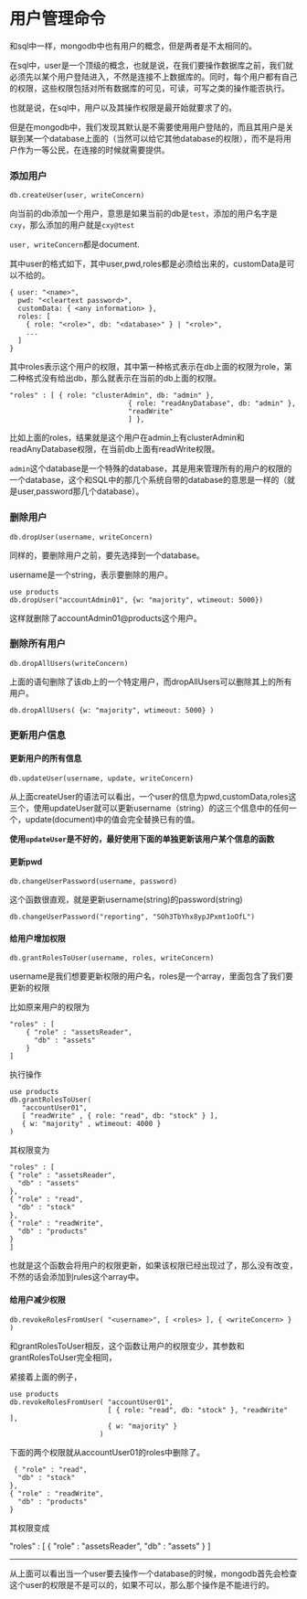 用户管理命令
========
和sql中一样，mongodb中也有用户的概念，但是两者是不太相同的。

在sql中，user是一个顶级的概念，也就是说，在我们要操作数据库之前，我们就必须先以某个用户登陆进入，不然是连接不上数据库的。同时，每个用户都有自己的权限，这些权限包括对所有数据库的可见，可读，可写之类的操作能否执行。

也就是说，在sql中，用户以及其操作权限是最开始就要求了的。

但是在mongodb中，我们发现其默认是不需要使用用户登陆的，而且其用户是关联到某一个database上面的（当然可以给它其他database的权限），而不是将用户作为一等公民，在连接的时候就需要提供。


### 添加用户

`db.createUser(user, writeConcern)`

向当前的db添加一个用户，意思是如果当前的db是`test`，添加的用户名字是`cxy`，那么添加的用户就是`cxy@test`

`user, writeConcern`都是document.

其中user的格式如下，其中user,pwd,roles都是必须给出来的，customData是可以不给的。

	{ user: "<name>",
	  pwd: "<cleartext password>",
	  customData: { <any information> },
	  roles: [
	    { role: "<role>", db: "<database>" } | "<role>",
	    ...
	  ]
	}
其中roles表示这个用户的权限，其中第一种格式表示在db上面的权限为role，第二种格式没有给出db，那么就表示在当前的db上面的权限。

	"roles" : [ { role: "clusterAdmin", db: "admin" },
	                             { role: "readAnyDatabase", db: "admin" },
	                             "readWrite"
	                             ] },
								
比如上面的roles，结果就是这个用户在admin上有clusterAdmin和readAnyDatabase权限，在当前db上面有readWrite权限。

`admin`这个database是一个特殊的database，其是用来管理所有的用户的权限的一个database，这个和SQL中的那几个系统自带的database的意思是一样的（就是user,password那几个database）。

### 删除用户
`db.dropUser(username, writeConcern)`

同样的，要删除用户之前，要先选择到一个database。

username是一个string，表示要删除的用户。

	use products
	db.dropUser("accountAdmin01", {w: "majority", wtimeout: 5000})
这样就删除了accountAdmin01@products这个用户。

### 删除所有用户
`db.dropAllUsers(writeConcern)`

上面的语句删除了该db上的一个特定用户，而dropAllUsers可以删除其上的所有用户。

	db.dropAllUsers( {w: "majority", wtimeout: 5000} )
	
### 更新用户信息
#### 更新用户的所有信息
`db.updateUser(username, update, writeConcern)`

从上面createUser的语法可以看出，一个user的信息为pwd,customData,roles这三个，使用updateUser就可以更新username（string）的这三个信息中的任何一个，update(document)中的值会完全替换已有的值。

**使用`updateUser`是不好的，最好使用下面的单独更新该用户某个信息的函数**
#### 更新pwd
`db.changeUserPassword(username, password)`

这个函数很直观，就是更新username(string)的password(string)

	db.changeUserPassword("reporting", "SOh3TbYhx8ypJPxmt1oOfL")
											
#### 给用户增加权限

`db.grantRolesToUser(username, roles, writeConcern)`

username是我们想要更新权限的用户名，roles是一个array，里面包含了我们要更新的权限

比如原来用户的权限为

	"roles" : [
	    { "role" : "assetsReader",
	      "db" : "assets"
	    }
	]
	
执行操作

	use products
	db.grantRolesToUser(
	   "accountUser01",
	   [ "readWrite" , { role: "read", db: "stock" } ],
	   { w: "majority" , wtimeout: 4000 }
	)

其权限变为

	"roles" : [
    { "role" : "assetsReader",
      "db" : "assets"
    },
    { "role" : "read",
      "db" : "stock"
    },
    { "role" : "readWrite",
      "db" : "products"
    }
	]

也就是这个函数会将用户的权限更新，如果该权限已经出现过了，那么没有改变，不然的话会添加到rules这个array中。

#### 给用户减少权限
`db.revokeRolesFromUser( "<username>", [ <roles> ], { <writeConcern> } )`

和grantRolesToUser相反，这个函数让用户的权限变少，其参数和grantRolesToUser完全相同，


紧接着上面的例子，

	use products
	db.revokeRolesFromUser( "accountUser01",
	                        [ { role: "read", db: "stock" }, "readWrite" ],
	                        { w: "majority" }
	                      )

下面的两个权限就从accountUser01的roles中删除了。

	 { "role" : "read",
      "db" : "stock"
    },
    { "role" : "readWrite",
      "db" : "products"
    }

其权限变成

"roles" : [
    { "role" : "assetsReader",
      "db" : "assets"
    }
]

---
从上面可以看出当一个user要去操作一个database的时候，mongodb首先会检查这个user的权限是不是可以的，如果不可以，那么那个操作是不能进行的。
